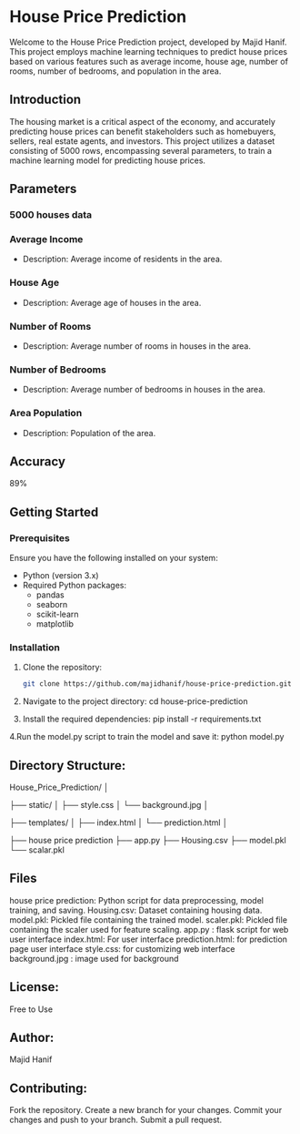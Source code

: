 # House Price Prediction

Welcome to the House Price Prediction project, developed by Majid Hanif. This project employs machine learning techniques to predict house prices based on various features such as average income, house age, number of rooms, number of bedrooms, and population in the area.

## Introduction

The housing market is a critical aspect of the economy, and accurately predicting house prices can benefit stakeholders such as homebuyers, sellers, real estate agents, and investors. This project utilizes a dataset consisting of 5000 rows, encompassing several parameters, to train a machine learning model for predicting house prices.

## Parameters

### 5000 houses data

### Average Income
- Description: Average income of residents in the area.

### House Age
- Description: Average age of houses in the area.

### Number of Rooms
- Description: Average number of rooms in houses in the area.

### Number of Bedrooms
- Description: Average number of bedrooms in houses in the area.

### Area Population
- Description: Population of the area.

## Accuracy
89%

## Getting Started

### Prerequisites

Ensure you have the following installed on your system:

- Python (version 3.x)
- Required Python packages:
  - pandas
  - seaborn
  - scikit-learn
  - matplotlib

### Installation

1. Clone the repository:

   ```bash
   git clone https://github.com/majidhanif/house-price-prediction.git
   
2. Navigate to the project directory:
cd house-price-prediction

4. Install the required dependencies:
   pip install -r requirements.txt
   
4.Run the model.py script to train the model and save it:
python model.py

## Directory Structure:

House_Price_Prediction/
│

├── static/
│   ├── style.css
│   └── background.jpg
│

├── templates/
│   ├── index.html
│   └── prediction.html
│

├── house price prediction
├── app.py
├── Housing.csv
├── model.pkl
└── scalar.pkl



## Files
house price prediction: Python script for data preprocessing, model training, and saving.
Housing.csv: Dataset containing housing data.
model.pkl: Pickled file containing the trained model.
scaler.pkl: Pickled file containing the scaler used for feature scaling.
app.py : flask script for web user interface
index.html: For user interface
prediction.html: for prediction page user interface
style.css: for customizing web interface
background.jpg : image used for background

## License:
Free to Use

## Author:
Majid Hanif

## Contributing:
Fork the repository.
Create a new branch for your changes.
Commit your changes and push to your branch.
Submit a pull request.

